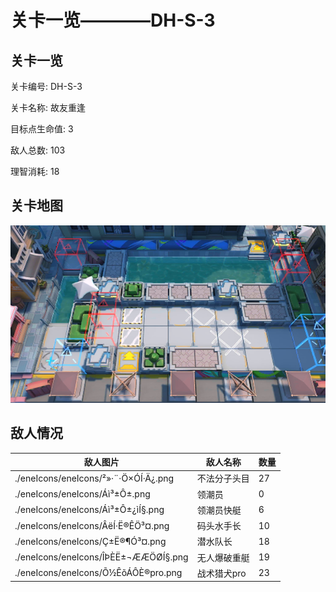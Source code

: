 # 关卡一览————DH-S-3


## 关卡一览

关卡编号: DH-S-3

关卡名称: 故友重逢

目标点生命值: 3

敌人总数: 103

理智消耗: 18


## 关卡地图
![DH-S-3](./oprMap/DH-S-3.png)

## 敌人情况

| 敌人图片 | 敌人名称 | 数量  |
|---------|-----|-----|
| ./eneIcons/eneIcons/²»·¨·Ö×ÓÍ·Ä¿.png| 不法分子头目  |   27  |
| ./eneIcons/eneIcons/Áì³±Ô±.png| 领潮员  |   0  |
| ./eneIcons/eneIcons/Áì³±Ô±¿ìÍ§.png| 领潮员快艇  |   6  |
| ./eneIcons/eneIcons/ÂëÍ·Ë®ÊÖ³¤.png| 码头水手长  |   10  |
| ./eneIcons/eneIcons/Ç±Ë®¶Ó³¤.png| 潜水队长  |   18  |
| ./eneIcons/eneIcons/ÎÞÈË±¬ÆÆÖØÍ§.png| 无人爆破重艇  |   19  |
| ./eneIcons/eneIcons/Õ½ÊõÁÔÈ®pro.png| 战术猎犬pro  |   23  |

